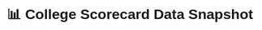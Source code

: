 <!DOCTYPE html>
<html lang="en">
<head>
  <meta charset="UTF-8" />
  <title>College Scorecard Preview</title>
  <link href="https://unpkg.com/gridjs/dist/theme/mermaid.min.css" rel="stylesheet" />
  <script src="https://unpkg.com/gridjs/dist/gridjs.umd.js"></script>
  <script src="https://cdn.jsdelivr.net/npm/papaparse@5.4.1/papaparse.min.js"></script>
  <style>
    body {
      font-family: Arial, sans-serif;
      padding: 2rem;
    }
    h1 {
      margin-bottom: 1rem;
    }
  </style>
</head>
<body>

  <h1>📊 College Scorecard Data Snapshot</h1>
  <div id="table"></div>

  <script>
    Papa.parse("pep_roi.csv", {
      download: true,
      header: true,
      complete: function(results) {
        const headers = results.meta.fields;
        const rows = results.data.map(row => headers.map(h => row[h]));

        new gridjs.Grid({
          columns: headers,
          data: rows,
          search: true,
          pagination: { limit: 10 },
          sort: true,
          fixedHeader: true,
          height: '500px'
        }).render(document.getElementById("table"));
      }
    });
  </script>

</body>
</html>


